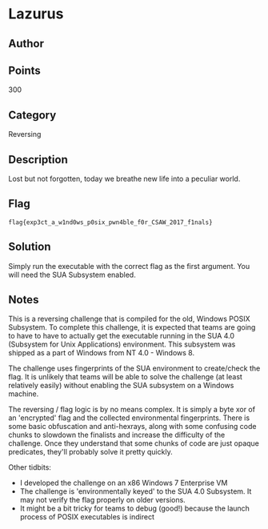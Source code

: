 # Lazurus
## Author

## Points
300
## Category
Reversing
## Description
Lost but not forgotten, today we breathe new life into a peculiar world.
## Flag
`flag{exp3ct_a_w1nd0ws_p0six_pwn4ble_f0r_CSAW_2017_f1nals}`
## Solution
Simply run the executable with the correct flag as the first argument. You will need the SUA Subsystem enabled.
## Notes
This is a reversing challenge that is compiled for the old, Windows POSIX Subsystem.
To complete this challenge, it is expected that teams are going to have to have to
actually get the executable running in the SUA 4.0 (Subsystem for Unix Applications)
environment. This subsystem was shipped as a part of Windows from NT 4.0 - Windows 8.

The challenge uses fingerprints of the SUA environment to create/check the flag. It
is unlikely that teams will be able to solve the challenge (at least relatively easily)
without enabling the SUA subsystem on a Windows machine.

The reversing / flag logic is by no means complex. It is simply a byte xor of an
'encrypted' flag and the collected environmental fingerprints. There is some basic
obfuscation and anti-hexrays, along with some confusing code chunks to slowdown the
finalists and increase the difficulty of the challenge. Once they understand that
some chunks of code are just opaque predicates, they'll probably solve it pretty quickly.

Other tidbits:
- I developed the challenge on an x86 Windows 7 Enterprise VM
- The challenge is 'environmentally keyed' to the SUA 4.0 Subsystem. It may not verify the flag properly on older versions.
- It might be a bit tricky for teams to debug (good!) because the launch process of POSIX executables is indirect